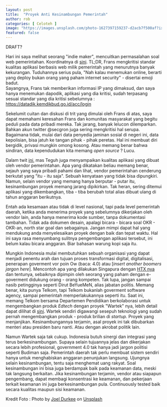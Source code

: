 ```yaml
---
layout: post
title:  "Proyek Anti Kesinambungan Pemerintah"
author: rob
categories: [ Celoteh ]
image: "https://images.unsplash.com/photo-1627397159237-d2acb7f500af?ixlib=rb-1.2.1&ixid=MnwxMjA3fDB8MHxwaG90by1wYWdlfHx8fGVufDB8fHx8&auto=format&fit=crop&w=1024&q=80"
featured: false
---
```


DRAFT?

Hari ini saya melihat seorang "indie maker", mencuitkan permasalahan soal web pemerintahan. Koordinatnya di [sini](https://twitter.com/fransallen/status/1471132181145677832?s=20). TL;DR, Frans mengkritisi standar kualitas aplikasi berbasis web milik pemerintah yang menurutnya banyak kekurangan. Tuduhannya serius pula, "Nah kalau menemukan online, berarti yang deploy bukan orang yang paham internet security" - disertai emoji badut. <br>
Sayangnya, Frans tak memberikan informasi IP yang dimaksud, dan saya hanya menemukan dapodik, aplikasi yang dia kritisi, sudah terpasang sesuai standar yang dia kritisi sebelumnya : https://datadik.kemdikbud.go.id/acc/login

Sekelumit cuitan dan diskusi di trit yang dimulai oleh Frans di atas, saya dapat memahami keresahan Frans dan komunitas masyarakat yang begitu peduli pada data pribadi mereka. Tak jarang, banyak lelucon dilemparkan. Bahkan akun twitter @secgron juga sering mengkritisi hal serupa. Bagaimana tidak, mulai dari data penyedia jaminan sosial di negeri ini, data kepolisian, bisa jatuh ke tangan pihak - pihak peretas. Hal ini membuat diri bergidik, privasi mungkin omong kosong. Atau memang benar bahwa sindiran, data kependudukan kita memang _open source_ ? Lucu.

Dalam twit [ini](https://twitter.com/secgron/status/1469223045273370624?s=20), mas Teguh juga menyampaikan kualitas aplikasi yang dibuat oleh vendor pemerintahan. Apa yang dikatakan beliau memang benar, sejauh yang saya pribadi pahami dan lihat, vendor pemerintahan cenderung berkutat yang "itu - itu saja". Sebuah kenyataan yang tidak bisa dipungkiri. Namun, selain vendor yang memang hanya berputar - putar itu, kesinambungan proyek memang jarang dipikirkan. Tak heran, sering ditemui aplikasi yang dikembangkan, tiba - tiba berubah total alias dibuat ulang di tahun anggaran berikutnya. 

Entah ada kesamaan atau tidak di level nasional, tapi pada level pemerintah daerah, ketika anda menerima proyek yang sebelumnya dikerjakan oleh vendor lain, anda hanya menerima kode sumber, tanpa dokumentasi tambahan. Tidak ada dokumen desain, apalagi bicara - bicara soal OKR - OKR-an, north star goal dan sebagainya. Jangan mimpi dapat hal yang mendukung anda menyelesaikan proyek dengan baik dan tepat waktu. Hal ini saya rasa menyumbang sulitnya pengembangan aplikasi tersebut, ini belum kalau bicara anggaran. Biar bahasan warung kopi saja itu.

Mungkin Indonesia mulai membutuhkan sebuah organisasi yang dapat menjadi penentu arah dan tujuan proses transformasi digital, digitalisasi, penerapan goverment vor poin Ow (baca: 4.0) atau [_insert another boomers jargon here_]. Mencontoh apa yang dilakukan Singapura dengan [HTX nya](https://www.htx.gov.sg/) dan tentunya, sebaiknya dipimpin oleh seorang yang paham dengan e-goverment didukung orang - orang kompeten. Tak lupa, jangan sampai nasib petingginya seperti Dirut BeYueMeN, alias jabatan politis. Memang benar, kita punya Telkom, tapi Telkom bukanlah goverment software agency, sampai pemerintah memperlakukannya seperti itu. Saat ini, memang Telkom bersama Departemen Pendidikan berkolaborasi untuk mengembangkan produk _Edtech_ dengan proyek "Wartek" nya, lebih detail dapat dilihat di [sini](https://cultureandtalentgovtechedu.medium.com/). Wartek sendiri digawangi sesepuh teknologi yang sudah pernah mengembangkan produk - produk brilian di _startup_. Proyek yang menjanjikan. Kesinambungannya terjamin, asal proyek ini tak dibubarkan menteri atau presiden baru nanti. Atau dengan akrobat politik lain.

Namun Wartek saja tak cukup. Indonesia butuh sinergi dan integrasi yang terus berkesinambungan. Supaya selain tujuannya jelas dan dikerjakan secara lebih profesional, government 4.0 tak hanya jadi jargon politisi seperti Budiman saja. Pemerintah daerah tak perlu membuat sistem sendiri hanya untuk menghabiskan anggaran penunjukan langsung. Ujungnya selain kesinambungan, tentu saja menghemat uang rakyat. Soal kesinambungan ini bisa juga berdampak baik pada keamanan data, meski tak langsung berkaitan. Jika kesinambungan terjamin, vendor atau siapapun pengembang, dapat membagi konsentrasi ke keamanan, dan pekerjaan terkait keamanan ini juga berkesinambungan pula. Continuously tested baik secara kualitas maupun sisi keamanan.

Kredit Foto : Photo by <a href="https://unsplash.com/@joelontherun?utm_source=unsplash&utm_medium=referral&utm_content=creditCopyText">Joel Durkee</a> on <a href="https://unsplash.com/s/photos/government?utm_source=unsplash&utm_medium=referral&utm_content=creditCopyText">Unsplash</a>
  